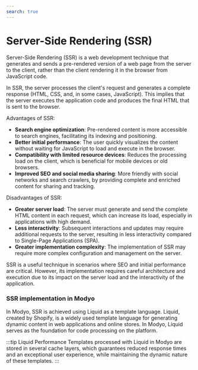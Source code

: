 ```yaml
---
search: true
---
```


# Server-Side Rendering (SSR)

Server-Side Rendering (SSR) is a web development technique that generates and sends a pre-rendered version of a web page from the server to the client, rather than the client rendering it in the browser from JavaScript code.

In SSR, the server processes the client's request and generates a complete response (HTML, CSS, and, in some cases, JavaScript). This implies that the server executes the application code and produces the final HTML that is sent to the browser.

Advantages of SSR:

- **Search engine optimization**: Pre-rendered content is more accessible to search engines, facilitating its indexing and positioning.
- **Better initial performance**: The user quickly visualizes the content without waiting for JavaScript to load and execute in the browser.
- **Compatibility with limited resource devices**: Reduces the processing load on the client, which is beneficial for mobile devices or old browsers.
- **Improved SEO and social media sharing**: More friendly with social networks and search crawlers, by providing complete and enriched content for sharing and tracking.

Disadvantages of SSR:

- **Greater server load**: The server must generate and send the complete HTML content in each request, which can increase its load, especially in applications with high demand.
- **Less interactivity**: Subsequent interactions and updates may require additional requests to the server, resulting in less interactivity compared to Single-Page Applications (SPA).
- **Greater implementation complexity**: The implementation of SSR may require more complex configuration and management on the server.

SSR is a useful technique in scenarios where SEO and initial performance are critical. However, its implementation requires careful architecture and execution due to its impact on the server load and the interactivity of the application.

### SSR implementation in Modyo

In Modyo, SSR is achieved using Liquid as a template language. Liquid, created by Shopify, is a widely used template language for generating dynamic content in web applications and online stores. In Modyo, Liquid serves as the foundation for code processing on the platform.

:::tip Liquid Performance
Templates processed with Liquid in Modyo are stored in several cache layers, which guarantees reduced response times and an exceptional user experience, while maintaining the dynamic nature of these templates.
:::